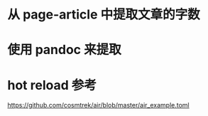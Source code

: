 # 从 page-article 中提取文章的字数
# 使用 pandoc 来提取


# hot reload 参考
https://github.com/cosmtrek/air/blob/master/air_example.toml